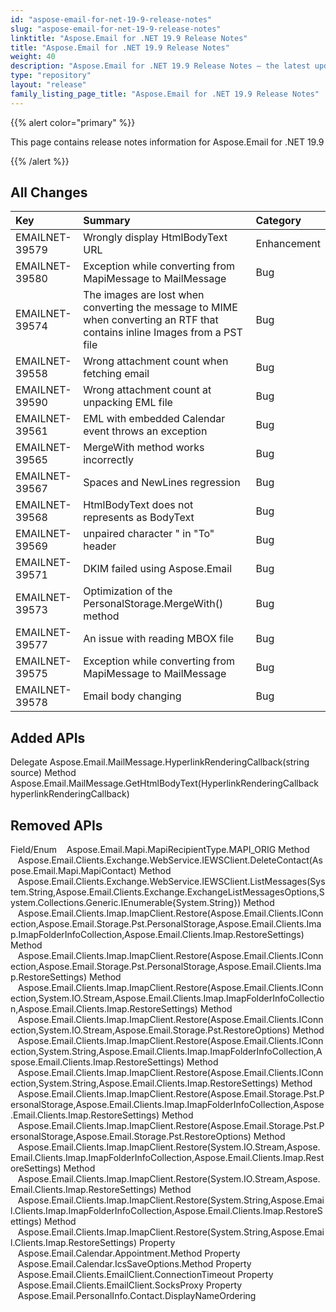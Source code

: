 ```yaml
---
id: "aspose-email-for-net-19-9-release-notes"
slug: "aspose-email-for-net-19-9-release-notes"
linktitle: "Aspose.Email for .NET 19.9 Release Notes"
title: "Aspose.Email for .NET 19.9 Release Notes"
weight: 40
description: "Aspose.Email for .NET 19.9 Release Notes – the latest updates and fixes."
type: "repository"
layout: "release"
family_listing_page_title: "Aspose.Email for .NET 19.9 Release Notes"
---
```


{{% alert color="primary" %}} 

This page contains release notes information for Aspose.Email for .NET 19.9

{{% /alert %}} 
## **All Changes**


|**Key**|**Summary**|**Category**|
| :- | :- | :- |
|EMAILNET-39579|Wrongly display HtmlBodyText URL|Enhancement|
|EMAILNET-39580|Exception while converting from MapiMessage to MailMessage|Bug|
|EMAILNET-39574|The images are lost when converting the message to MIME when converting an RTF that contains inline Images from a PST file|Bug|
|EMAILNET-39558|Wrong attachment count when fetching email|Bug|
|EMAILNET-39590|Wrong attachment count at unpacking EML file|Bug|
|EMAILNET-39561|EML with embedded Calendar event throws an exception|Bug|
|EMAILNET-39565|MergeWith method works incorrectly|Bug|
|EMAILNET-39567|Spaces and NewLines regression|Bug|
|EMAILNET-39568|HtmlBodyText does not represents as BodyText|Bug|
|EMAILNET-39569|unpaired character " in "To" header|Bug|
|EMAILNET-39571|DKIM failed using Aspose.Email|Bug|
|EMAILNET-39573|Optimization of the PersonalStorage.MergeWith() method|Bug|
|EMAILNET-39577|An issue with reading MBOX file|Bug|
|EMAILNET-39575|Exception while converting from MapiMessage to MailMessage|Bug|
|EMAILNET-39578|Email body changing|Bug|

## **Added APIs**
Delegate Aspose.Email.MailMessage.HyperlinkRenderingCallback(string source)
Method Aspose.Email.MailMessage.GetHtmlBodyText(HyperlinkRenderingCallback hyperlinkRenderingCallback)
## **Removed APIs**
Field/Enum    Aspose.Email.Mapi.MapiRecipientType.MAPI_ORIG
Method    Aspose.Email.Clients.Exchange.WebService.IEWSClient.DeleteContact(Aspose.Email.Mapi.MapiContact)
Method    Aspose.Email.Clients.Exchange.WebService.IEWSClient.ListMessages(System.String,Aspose.Email.Clients.Exchange.ExchangeListMessagesOptions,System.Collections.Generic.IEnumerable{System.String})
Method    Aspose.Email.Clients.Imap.ImapClient.Restore(Aspose.Email.Clients.IConnection,Aspose.Email.Storage.Pst.PersonalStorage,Aspose.Email.Clients.Imap.ImapFolderInfoCollection,Aspose.Email.Clients.Imap.RestoreSettings)
Method    Aspose.Email.Clients.Imap.ImapClient.Restore(Aspose.Email.Clients.IConnection,Aspose.Email.Storage.Pst.PersonalStorage,Aspose.Email.Clients.Imap.RestoreSettings)
Method    Aspose.Email.Clients.Imap.ImapClient.Restore(Aspose.Email.Clients.IConnection,System.IO.Stream,Aspose.Email.Clients.Imap.ImapFolderInfoCollection,Aspose.Email.Clients.Imap.RestoreSettings)
Method    Aspose.Email.Clients.Imap.ImapClient.Restore(Aspose.Email.Clients.IConnection,System.IO.Stream,Aspose.Email.Storage.Pst.RestoreOptions)
Method    Aspose.Email.Clients.Imap.ImapClient.Restore(Aspose.Email.Clients.IConnection,System.String,Aspose.Email.Clients.Imap.ImapFolderInfoCollection,Aspose.Email.Clients.Imap.RestoreSettings)
Method    Aspose.Email.Clients.Imap.ImapClient.Restore(Aspose.Email.Clients.IConnection,System.String,Aspose.Email.Clients.Imap.RestoreSettings)
Method    Aspose.Email.Clients.Imap.ImapClient.Restore(Aspose.Email.Storage.Pst.PersonalStorage,Aspose.Email.Clients.Imap.ImapFolderInfoCollection,Aspose.Email.Clients.Imap.RestoreSettings)
Method    Aspose.Email.Clients.Imap.ImapClient.Restore(Aspose.Email.Storage.Pst.PersonalStorage,Aspose.Email.Storage.Pst.RestoreOptions)
Method    Aspose.Email.Clients.Imap.ImapClient.Restore(System.IO.Stream,Aspose.Email.Clients.Imap.ImapFolderInfoCollection,Aspose.Email.Clients.Imap.RestoreSettings)
Method    Aspose.Email.Clients.Imap.ImapClient.Restore(System.IO.Stream,Aspose.Email.Clients.Imap.RestoreSettings)
Method    Aspose.Email.Clients.Imap.ImapClient.Restore(System.String,Aspose.Email.Clients.Imap.ImapFolderInfoCollection,Aspose.Email.Clients.Imap.RestoreSettings)
Method    Aspose.Email.Clients.Imap.ImapClient.Restore(System.String,Aspose.Email.Clients.Imap.RestoreSettings)
Property    Aspose.Email.Calendar.Appointment.Method
Property    Aspose.Email.Calendar.IcsSaveOptions.Method
Property    Aspose.Email.Clients.EmailClient.ConnectionTimeout
Property    Aspose.Email.Clients.EmailClient.SocksProxy
Property    Aspose.Email.PersonalInfo.Contact.DisplayNameOrdering
